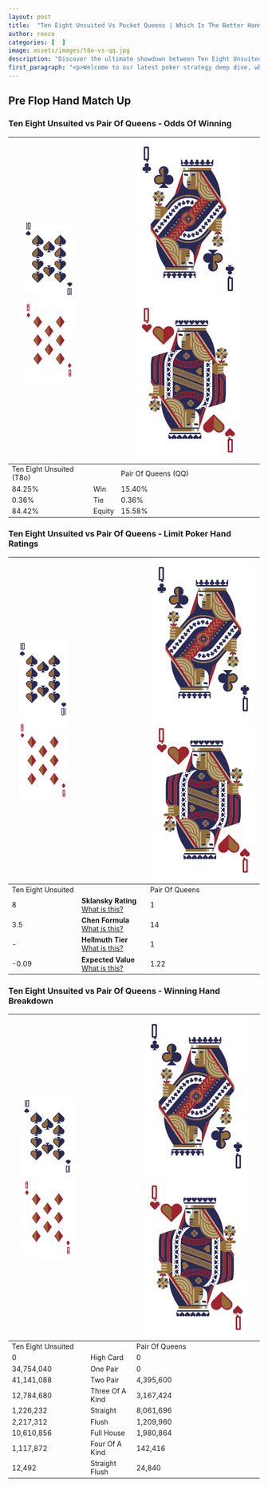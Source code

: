 ```yaml
---
layout: post
title:  "Ten Eight Unsuited Vs Pocket Queens | Which Is The Better Hand In Poker? A Complete Guide"
author: reece
categories: [  ]
image: assets/images/t8o-vs-qq.jpg
description: "Discover the ultimate showdown between Ten Eight Unsuited and Pair Of Queens in poker! Uncover the odds, strategies, and scenarios where one hand triumphs over the other. Get ready to up your poker game with this thrilling analysis."
first_paragraph: "<p>Welcome to our latest poker strategy deep dive, where we're pitting two distinct hands against each other in a high-stakes showdown: Ten Eight Unsuited vs Pair Of Queens.</p><p>In the dynamic world of poker, every decision counts, and knowing which hand holds the upper hand is key to your success at the table.</p><p>In this article, we'll dissect these two hands, explore the scenarios where one dominates the other, and equip you with the knowledge to make strategic choices that can tip the odds in your favor.</p><p>Get ready to unravel the intriguing dynamics of these poker hands and elevate your game to new heights.</p>"
---
```




[comment]: # (sp0)

## Pre Flop Hand Match Up

<div class="table hand-ratings" markdown="1"> 



### Ten Eight Unsuited vs Pair Of Queens - Odds Of Winning


    
| ![image info](assets/images/hand1/T.png) ![image info](assets/images/hand1/8o.png) |  | ![image info](assets/images/hand2/Q.png) ![image info](assets/images/hand2/Qo.png) |
| -------- | -------- | -------- |
| Ten Eight Unsuited (T8o) |  | Pair Of Queens (QQ) |
| 84.25% | Win | 15.40% |
| 0.36% | Tie | 0.36% |
| 84.42% | Equity | 15.58% |




[comment]: # (sp1)



### Ten Eight Unsuited vs Pair Of Queens - Limit Poker Hand Ratings


    
| ![image info](assets/images/hand1/T.png) ![image info](assets/images/hand1/8o.png) |  | ![image info](assets/images/hand2/Q.png) ![image info](assets/images/hand2/Qo.png) |
| -------- | -------- | -------- |
| Ten Eight Unsuited |  | Pair Of Queens |
| 8 | **Sklansky Rating** [What is this?](/sklansky-rating-explained) | 1 |
| 3.5 | **Chen Formula** [What is this?](/chen-formula-explained) | 14 |
| - | **Hellmuth Tier** [What is this?](/Hellmuth-tier-explained) | 1 |
| -0.09 | **Expected Value** [What is this?](/expected-value-explained) | 1.22 |




[comment]: # (sp2)



### Ten Eight Unsuited vs Pair Of Queens - Winning Hand Breakdown


    
| ![image info](assets/images/hand1/T.png) ![image info](assets/images/hand1/8o.png) |  | ![image info](assets/images/hand2/Q.png) ![image info](assets/images/hand2/Qo.png) |
| -------- | -------- | -------- |
| Ten Eight Unsuited |  | Pair Of Queens |
| 0 | High Card | 0 |
| 34,754,040 | One Pair | 0 |
| 41,141,088 | Two Pair | 4,395,600 |
| 12,784,680 | Three Of A Kind | 3,167,424 |
| 1,226,232 | Straight | 8,061,696 |
| 2,217,312 | Flush | 1,209,960 |
| 10,610,856 | Full House | 1,980,864 |
| 1,117,872 | Four Of A Kind | 142,416 |
| 12,492 | Straight Flush | 24,840 |




[comment]: # (sp3)



</div>

[comment]: # (sp4)



[comment]: # (sp5)

